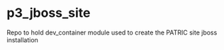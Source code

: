 # p3_jboss_site
Repo to hold dev_container module used to create the PATRIC site jboss installation
